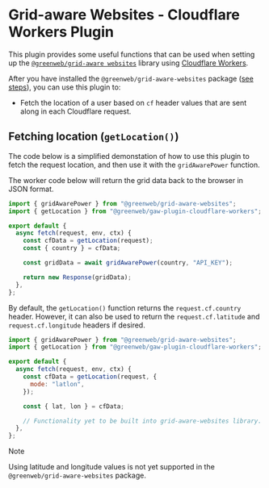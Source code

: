 # Grid-aware Websites - Cloudflare Workers Plugin

This plugin provides some useful functions that can be used when setting up the [`@greenweb/grid-aware websites`](/thegreenwebfoundation/grid-aware-websites/README.md) library using [Cloudflare Workers](https://workers.cloudflare.com/).

After you have installed the `@greenweb/grid-aware-websites` package ([see steps](/thegreenwebfoundation/grid-aware-websites/README.md)), you can use this plugin to:

- Fetch the location of a user based on `cf` header values that are sent along in each Cloudflare request.

## Fetching location (`getLocation()`)

The code below is a simplified demonstation of how to use this plugin to fetch the request location, and then use it with the `gridAwarePower` function.

The worker code below will return the grid data back to the browser in JSON format.

```js
import { gridAwarePower } from "@greenweb/grid-aware-websites";
import { getLocation } from "@greenweb/gaw-plugin-cloudflare-workers";

export default {
  async fetch(request, env, ctx) {
    const cfData = getLocation(request);
    const { country } = cfData;

    const gridData = await gridAwarePower(country, "API_KEY");

    return new Response(gridData);
  },
};
```

By default, the `getLocation()` function returns the `request.cf.country` header. However, it can also be used to return the `request.cf.latitude` and `request.cf.longitude` headers if desired.

```js
import { gridAwarePower } from "@greenweb/grid-aware-websites";
import { getLocation } from "@greenweb/gaw-plugin-cloudflare-workers";

export default {
  async fetch(request, env, ctx) {
    const cfData = getLocation(request, {
      mode: "latlon",
    });

    const { lat, lon } = cfData;

    // Functionality yet to be built into grid-aware-websites library.
  },
};
```

> [!NOTE]
> Using latitude and longitude values is not yet supported in the `@greenweb/grid-aware-websites` package.
